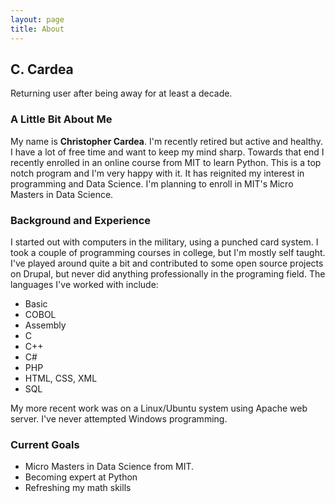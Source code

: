 ```yaml
---
layout: page
title: About
---
```

## C. Cardea
Returning user after being away for at least a decade.

### A Little Bit About Me
My name is **Christopher Cardea**. I'm recently retired but active and healthy. I have a lot of free time and want to keep my mind sharp. Towards that end I recently enrolled in an online course from MIT to learn Python. This is a top notch program and I'm very happy with it. It has reignited my interest in programming and Data Science. I'm planning to enroll in MIT's Micro Masters in Data Science. 

### Background and Experience
I started out with computers in the military, using a punched card system. I took a couple of programming courses in college, but I'm mostly self taught. I've played around quite a bit and contributed to some open source projects on Drupal, but never did anything professionally in the programing field. The languages I've worked with include:
- Basic
- COBOL
- Assembly
- C
- C++
- C#
- PHP
- HTML, CSS, XML
- SQL

My more recent work was on a Linux/Ubuntu system using Apache web server. I've never attempted Windows programming.

### Current Goals
* Micro Masters in Data Science from MIT.
* Becoming expert at Python
* Refreshing my math skills
